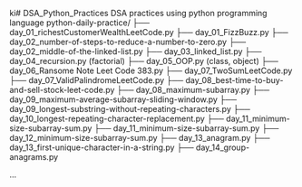 ki# DSA_Python_Practices
DSA practices using python programming language
python-daily-practice/
├── day_01_richestCustomerWealthLeetCode.py
├── day_01_FizzBuzz.py
├── day_02_number-of-steps-to-reduce-a-number-to-zero.py
├── day_02_middle-of-the-linked-list.py
├── day_03_linked_list.py
├── day_04_recursion.py (factorial)
├── day_05_OOP.py (class, object)
├── day_06_Ransome Note Leet Code 383.py
├── day_07_TwoSumLeetCode.py
├── day_07_ValidPalindromeLeetCode.py
├── day_08_best-time-to-buy-and-sell-stock-leet-code.py
├── day_08_maximum-subarray.py
├── day_09_maximum-average-subarray-sliding-window.py
├── day_09_longest-substring-without-repeating-characters.py
├── day_10_longest-repeating-character-replacement.py
├── day_11_minimum-size-subarray-sum.py
├── day_11_minimum-size-subarray-sum.py
├── day_12_minimum-size-subarray-sum.py
├── day_13_anagram.py
├── day_13_first-unique-character-in-a-string.py
├── day_14_group-anagrams.py

...
